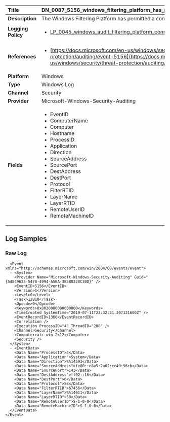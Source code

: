 | Title              | DN_0087_5156_windows_filtering_platform_has_permitted_connection       |
|:-------------------|:------------------|
| **Description**    | The Windows Filtering Platform has permitted a connection |
| **Logging Policy** | <ul><li>[LP_0045_windows_audit_filtering_platform_connection](../Logging_Policies/LP_0045_windows_audit_filtering_platform_connection.md)</li></ul> |
| **References**     | <ul><li>[https://docs.microsoft.com/en-us/windows/security/threat-protection/auditing/event-5156](https://docs.microsoft.com/en-us/windows/security/threat-protection/auditing/event-5156)</li></ul> |
| **Platform**       | Windows    |
| **Type**           | Windows Log        |
| **Channel**        | Security     |
| **Provider**       | Microsoft-Windows-Security-Auditing    |
| **Fields**         | <ul><li>EventID</li><li>ComputerName</li><li>Computer</li><li>Hostname</li><li>ProcessID</li><li>Application</li><li>Direction</li><li>SourceAddress</li><li>SourcePort</li><li>DestAddress</li><li>DestPort</li><li>Protocol</li><li>FilterRTID</li><li>LayerName</li><li>LayerRTID</li><li>RemoteUserID</li><li>RemoteMachineID</li></ul> |


## Log Samples

### Raw Log

```
- <Event xmlns="http://schemas.microsoft.com/win/2004/08/events/event">
  - <System>
    <Provider Name="Microsoft-Windows-Security-Auditing" Guid="{54849625-5478-4994-A5BA-3E3B0328C30D}" /> 
    <EventID>5156</EventID> 
    <Version>1</Version> 
    <Level>0</Level> 
    <Task>12810</Task> 
    <Opcode>0</Opcode> 
    <Keywords>0x8020000000000000</Keywords> 
    <TimeCreated SystemTime="2019-07-11T23:32:31.307121600Z" /> 
    <EventRecordID>1360</EventRecordID> 
    <Correlation /> 
    <Execution ProcessID="4" ThreadID="288" /> 
    <Channel>Security</Channel> 
    <Computer>atc-win-2k12</Computer> 
    <Security /> 
  </System>
  - <EventData>
    <Data Name="ProcessID">4</Data> 
    <Data Name="Application">System</Data> 
    <Data Name="Direction">%%14593</Data> 
    <Data Name="SourceAddress">fe80::e8a5:2a62:cc49:96cb</Data> 
    <Data Name="SourcePort">143</Data> 
    <Data Name="DestAddress">ff02::16</Data> 
    <Data Name="DestPort">0</Data> 
    <Data Name="Protocol">58</Data> 
    <Data Name="FilterRTID">67456</Data> 
    <Data Name="LayerName">%%14611</Data> 
    <Data Name="LayerRTID">50</Data> 
    <Data Name="RemoteUserID">S-1-0-0</Data> 
    <Data Name="RemoteMachineID">S-1-0-0</Data> 
  </EventData>
</Event>

```




